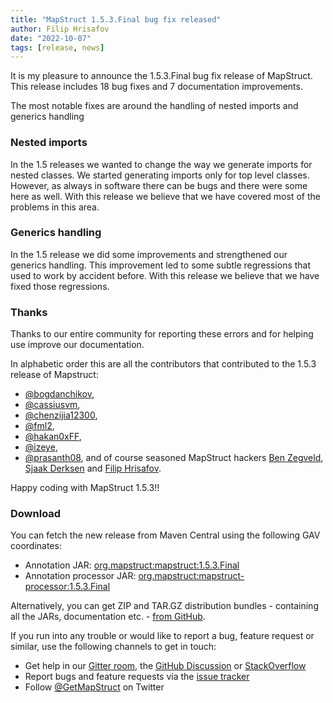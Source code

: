 ```yaml
---
title: "MapStruct 1.5.3.Final bug fix released"
author: Filip Hrisafov
date: "2022-10-07"
tags: [release, news]
---
```


It is my pleasure to announce the 1.5.3.Final bug fix release of MapStruct.
This release includes 18 bug fixes and 7 documentation improvements.

The most notable fixes are around the handling of nested imports and generics handling

<!--more-->

### Nested imports

In the 1.5 releases we wanted to change the way we generate imports for nested classes.
We started generating imports only for top level classes.
However, as always in software there can be bugs and there were some here as well.
With this release we believe that we have covered most of the problems in this area.

### Generics handling

In the 1.5 release we did some improvements and strengthened our generics handling.
This improvement led to some subtle regressions that used to work by accident before.
With this release we believe that we have fixed those regressions.

### Thanks

Thanks to our entire community for reporting these errors and for helping use improve our documentation.

In alphabetic order this are all the contributors that contributed to the 1.5.3 release of Mapstruct:

* [@bogdanchikov](https://github.com/bogdanchikov),
* [@cassiusvm](https://github.com/cassiusvm),
* [@chenzijia12300](https://github.com/chenzijia12300),
* [@fml2](https://github.com/fml2),
* [@hakan0xFF](https://github.com/hakan0xFF),
* [@izeye](https://github.com/izeye),
* [@prasanth08](https://github.com/prasanth08),
  and of course seasoned MapStruct hackers [Ben Zegveld](https://github.com/Zegveld), [Sjaak Derksen](https://github.com/sjaakd) and [Filip Hrisafov](https://github.com/filiphr).


Happy coding with MapStruct 1.5.3!!

### Download

You can fetch the new release from Maven Central using the following GAV coordinates:

* Annotation JAR: [org.mapstruct:mapstruct:1.5.3.Final](http://search.maven.org/#artifactdetails|org.mapstruct|mapstruct|1.5.3.Final|jar)
* Annotation processor JAR: [org.mapstruct:mapstruct-processor:1.5.3.Final](http://search.maven.org/#artifactdetails|org.mapstruct|mapstruct-processor|1.5.3.Final|jar)

Alternatively, you can get ZIP and TAR.GZ distribution bundles - containing all the JARs, documentation etc. - [from GitHub](https://github.com/mapstruct/mapstruct/releases/tag/1.5.3.Final).

If you run into any trouble or would like to report a bug, feature request or similar, use the following channels to get in touch:

* Get help in our [Gitter room](https://gitter.im/mapstruct/mapstruct-users), the [GitHub Discussion](https://github.com/mapstruct/mapstruct/discussions) or [StackOverflow](https://stackoverflow.com/questions/tagged/mapstruct)
* Report bugs and feature requests via the [issue tracker](https://github.com/mapstruct/mapstruct/issues)
* Follow [@GetMapStruct](https://twitter.com/GetMapStruct) on Twitter

